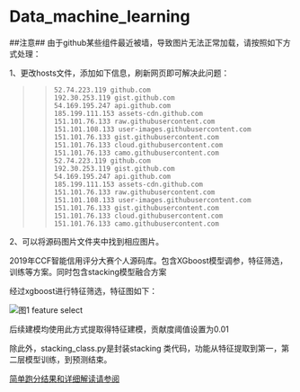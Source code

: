 # Data_machine_learning

##注意##
由于github某些组件最近被墙，导致图片无法正常加载，请按照如下方式处理：

1、更改hosts文件，添加如下信息，刷新网页即可解决此问题：

>> ```
>> 52.74.223.119 github.com
>> 192.30.253.119 gist.github.com
>> 54.169.195.247 api.github.com
>> 185.199.111.153 assets-cdn.github.com
>> 151.101.76.133 raw.githubusercontent.com
>> 151.101.108.133 user-images.githubusercontent.com
>> 151.101.76.133 gist.githubusercontent.com
>> 151.101.76.133 cloud.githubusercontent.com
>> 151.101.76.133 camo.githubusercontent.com
>> 52.74.223.119 github.com
>> 192.30.253.119 gist.github.com
>> 54.169.195.247 api.github.com
>> 185.199.111.153 assets-cdn.github.com
>> 151.101.76.133 raw.githubusercontent.com
>> 151.101.108.133 user-images.githubusercontent.com
>> 151.101.76.133 gist.githubusercontent.com
>> 151.101.76.133 cloud.githubusercontent.com
>> 151.101.76.133 camo.githubusercontent.com
>> ```

2、可以将源码图片文件夹中找到相应图片。

2019年CCF智能信用评分大赛个人源码库。包含XGboost模型调参，特征筛选，训练等方案。同时包含stacking模型融合方案

经过xgboost进行特征筛选，特征图如下：

![图1 feature select](https://github.com/yanhan19940405/Data_machine_learning/blob/master/image/Figure_3.png)

后续建模均使用此方式提取得特征建模，贡献度阈值设置为0.01

除此外，stacking_class.py是封装stacking 类代码，功能从特征提取到第一，第二层模型训练，到预测结束。

[简单跑分结果和详细解读请参阅](https://yanhan19940405.github.io/2019/03/12/%E6%A8%A1%E5%9E%8B%E8%9E%8D%E5%90%88%E6%96%B9%E6%A1%88Stacking%E5%8E%9F%E7%90%86%E4%B8%8E%E5%AE%9E%E7%8E%B0/)

